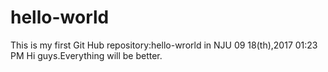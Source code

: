 # hello-world
This is my first Git Hub repository:hello-wrorld in NJU 09 18(th),2017 01:23 PM
Hi guys.Everything will be better.
